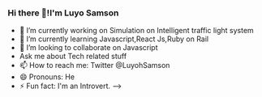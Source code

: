 ### Hi there 👋!I'm Luyo Samson


- 🔭 I’m currently working on Simulation on Intelligent traffic light system
- 🌱 I’m currently learning Javascript,React Js,Ruby on Rail
- 👯 I’m looking to collaborate on Javascript
-   Ask me about Tech related stuff
- 📫 How to reach me: Twitter @LuyohSamson
- 😄 Pronouns: He
- ⚡ Fun fact: I'm an Introvert.
-->

